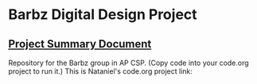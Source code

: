 # Barbz Digital Design Project

## [Project Summary Document](https://studio.code.org/projects/applab/VWt-gBIQkKLiNr4UkI_L-LxIVwCaMgnzT3bjnEqNiDA) 
Repository for the Barbz group in AP CSP. (Copy code into your code.org project to run it.) This is Nataniel's code.org project link:

